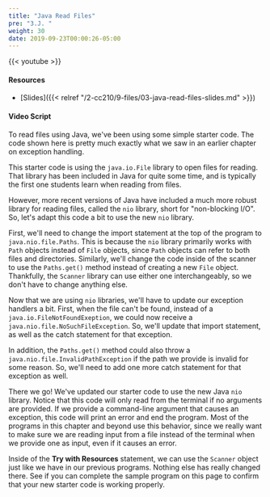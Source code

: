 ```yaml
---
title: "Java Read Files"
pre: "3.J. "
weight: 30
date: 2019-09-23T00:00:26-05:00
---
```


{{< youtube  >}}

#### Resources

* [Slides]({{< relref "/2-cc210/9-files/03-java-read-files-slides.md" >}})

#### Video Script

To read files using Java, we've been using some simple starter code. The code shown here is pretty much exactly what we saw in an earlier chapter on exception handling.

This starter code is using the `java.io.File` library to open files for reading. That library has been included in Java for quite some time, and is typically the first one students learn when reading from files.

However, more recent versions of Java have included a much more robust library for reading files, called the `nio` library, short for "non-blocking I/O". So, let's adapt this code a bit to use the new `nio` library.

First, we'll need to change the import statement at the top of the program to `java.nio.file.Paths`. This is because the `nio` library primarily works with `Path` objects instead of `File` objects, since `Path` objects can refer to both files and directories. Similarly, we'll change the code inside of the scanner to use the `Paths.get()` method instead of creating a new `File` object. Thankfully, the `Scanner` library can use either one interchangeably, so we don't have to change anything else.

Now that we are using `nio` libraries, we'll have to update our exception handlers a bit. First, when the file can't be found, instead of a `java.io.FileNotFoundExeption`, we could now receive a `java.nio.file.NoSuchFileException`. So, we'll update that import statement, as well as the catch statement for that exception.

In addition, the `Paths.get()` method could also throw a `java.nio.file.InvalidPathException` if the path we provide is invalid for some reason. So, we'll need to add one more catch statement for that exception as well.

There we go! We've updated our starter code to use the new Java `nio` library. Notice that this code will only read from the terminal if no arguments are provided. If we provide a command-line argument that causes an exception, this code will print an error and end the program. Most of the programs in this chapter and beyond use this behavior, since we really want to make sure we are reading input from a file instead of the terminal when we provide one as input, even if it causes an error.

Inside of the **Try with Resources** statement, we can use the `Scanner` object just like we have in our previous programs. Nothing else has really changed there. See if you can complete the sample program on this page to confirm that your new starter code is working properly.
